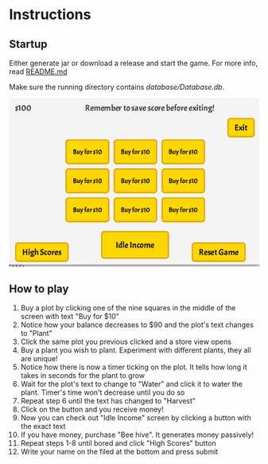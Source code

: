 # Instructions
## Startup
Either generate jar or download a release and start the game. For more info, read [README.md](https://github.com/jpasikainen/ot-harjoitustyo/blob/master/README.md)

Make sure the running directory contains *database/Database.db*.

![screenshot](images/main_view.png)

## How to play
1. Buy a plot by clicking one of the nine squares in the middle of the screen with text "Buy for $10"
2. Notice how your balance decreases to $90 and the plot's text changes to "Plant"
3. Click the same plot you previous clicked and a store view opens
4. Buy a plant you wish to plant. Experiment with different plants, they all are unique!
5. Notice how there is now a timer ticking on the plot. It tells how long it takes in seconds for the plant to grow
6. Wait for the plot's text to change to "Water" and click it to water the plant. Timer's time won't decrease until you do so
7. Repeat step 6 until the text has changed to "Harvest"
8. Click on the button and you receive money!
9. Now you can check out "Idle Income" screen by clicking a button with the exact text
10. If you have money, purchase "Bee hive". It generates money passively!
11. Repeat steps 1-8 until bored and click "High Scores" button
12. Write your name on the filed at the bottom and press submit
